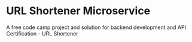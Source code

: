 # URL Shortener Microservice

A free code camp project and solution for backend development and API Certification - URL Shortener
